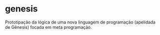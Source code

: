 # genesis
Prototipação da lógica de uma nova linguagem de programação (apelidada de Gênesis) focada em meta programação.

